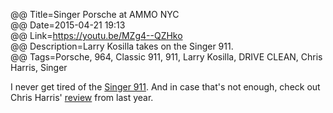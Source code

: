 @@ Title=Singer Porsche at AMMO NYC  
@@ Date=2015-04-21 19:13  
@@ Link=https://youtu.be/MZg4--QZHko  
@@ Description=Larry Kosilla takes on the Singer 911.  
@@ Tags=Porsche, 964, Classic 911, 911, Larry Kosilla, DRIVE CLEAN, Chris Harris, Singer  

I never get tired of the [Singer 911][singervehicledesign]. And in case that's not enough, check out Chris Harris' [review][youtube] from last year.

[singervehicledesign]: http://singervehicledesign.com/
[youtube]: http://www.youtube.com/watch?v=fJQ4hQSusjE
